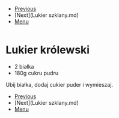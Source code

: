 <!-- Navigation Menu Start -->

- [Previous](Lasagne.md)
- [Next](Lukier szklany.md)
- [Menu](README.md)

<div style="margin-bottom: 50px"></div>

<!-- /Navigation Menu Start -->


# Lukier królewski

- 2 białka 
- 180g cukru pudru 

Ubij białka, dodaj cukier puder i wymieszaj. 


<!-- Navigation Menu End -->

- [Previous](Lasagne.md)
- [Next](Lukier szklany.md)
- [Menu](README.md)

<div style="margin-bottom: 50px"></div>

<!-- /Navigation Menu End -->